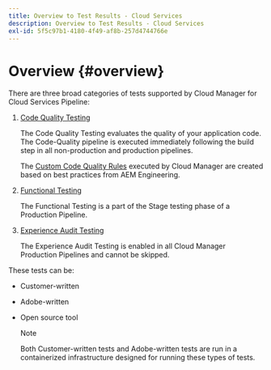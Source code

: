 ```yaml
---
title: Overview to Test Results - Cloud Services
description: Overview to Test Results - Cloud Services
exl-id: 5f5c97b1-4180-4f49-af8b-257d4744766e
---
```

# Overview {#overview}

There are three broad categories of tests supported by Cloud Manager for Cloud Services Pipeline:

1. [Code Quality Testing](/help/implementing/cloud-manager/code-quality-testing.md)

   The Code Quality Testing evaluates the quality of your application code. The Code-Quality pipeline is executed immediately following the build step in all non-production and production pipelines.

   The [Custom Code Quality Rules](/help/implementing/cloud-manager/custom-code-quality-rules.md) executed by Cloud Manager are created based on best practices from AEM Engineering.

1. [Functional Testing](/help/implementing/cloud-manager/functional-testing.md)

   The Functional Testing is a part of  the Stage testing phase of a Production Pipeline.

1. [Experience Audit Testing](/help/implementing/cloud-manager/experience-audit-testing.md)

   The Experience Audit Testing is enabled in all Cloud Manager Production Pipelines and cannot be skipped.

These tests can be:

* Customer-written 
* Adobe-written
* Open source tool 

    >[!NOTE]
    > Both Customer-written tests and Adobe-written tests are run in a containerized infrastructure designed for running these types of tests.
